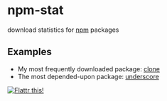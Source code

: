 npm-stat
========

download statistics for [npm](https://npmjs.org/) packages

Examples
--------

  * My most frequently downloaded package: [clone](http://npm-stat.vorba.ch/charts.html?package=clone)
  * The most depended-upon package: [underscore](http://npm-stat.vorba.ch/charts.html?package=underscore)


[![Flattr this!](http://api.flattr.com/button/flattr-badge-large.png)](http://flattr.com/thing/903633/npm-stat)
